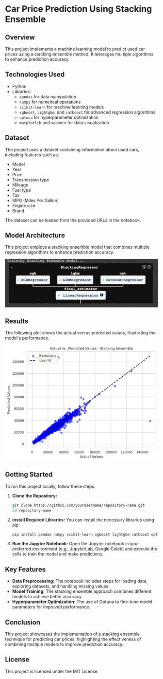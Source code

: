 
# Car Price Prediction Using Stacking Ensemble

## Overview
This project implements a machine learning model to predict used car prices using a stacking ensemble method. It leverages multiple algorithms to enhance prediction accuracy.

## Technologies Used
- Python
- Libraries:
  - `pandas` for data manipulation
  - `numpy` for numerical operations
  - `scikit-learn` for machine learning models
  - `xgboost`, `lightgbm`, and `catboost` for advanced regression algorithms
  - `optuna` for hyperparameter optimization
  - `matplotlib` and `seaborn` for data visualization

## Dataset
The project uses a dataset containing information about used cars, including features such as:
- Model
- Year
- Price
- Transmission type
- Mileage
- Fuel type
- Tax
- MPG (Miles Per Gallon)
- Engine size
- Brand

The dataset can be loaded from the provided URLs in the notebook.

## Model Architecture
This project employs a stacking ensemble model that combines multiple regression algorithms to enhance prediction accuracy.

![Model Architecture](ML%20Model%20Explained.png)

## Results
The following plot shows the actual versus predicted values, illustrating the model's performance.

![Actual vs. Predicted](Prediction%20Score.png)

## Getting Started
To run this project locally, follow these steps:

1. **Clone the Repository:**
   ```bash
   git clone https://github.com/yourusername/repository-name.git
   cd repository-name
   ```

2. **Install Required Libraries:**
   You can install the necessary libraries using pip:
   ```bash
   pip install pandas numpy scikit-learn xgboost lightgbm catboost optuna matplotlib seaborn
   ```

3. **Run the Jupyter Notebook:**
   Open the Jupyter notebook in your preferred environment (e.g., JupyterLab, Google Colab) and execute the cells to train the model and make predictions.

## Key Features
- **Data Preprocessing:** The notebook includes steps for loading data, exploring datasets, and handling missing values.
- **Model Training:** The stacking ensemble approach combines different models to achieve better accuracy.
- **Hyperparameter Optimization:** The use of Optuna to fine-tune model parameters for improved performance.

## Conclusion
This project showcases the implementation of a stacking ensemble technique for predicting car prices, highlighting the effectiveness of combining multiple models to improve prediction accuracy.

## License
This project is licensed under the MIT License.

